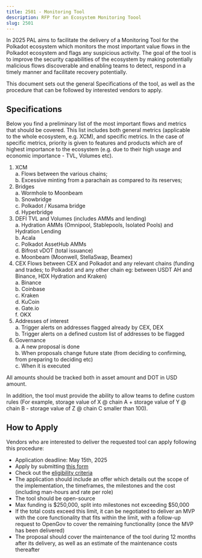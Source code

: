 ```yaml
---
title: 2501 - Monitoring Tool
description: RFP for an Ecosystem Monitoring Toool
slug: 2501
---
```


In 2025 PAL aims to facilitate the delivery of a Monitoring Tool for the Polkadot ecosystem which monitors the most important value flows in the Polkadot ecosystem and flags any suspicious activity. The goal of the tool is to improve the security capabilities of the ecosystem by making potentially malicious flows discoverable and enabling teams to detect, respond in a timely manner and facilitate recovery potentially.

This document sets out the general Specifications of the tool, as well as the procedure that can be followed by interested vendors to apply.

## Specifications
Below you find a preliminary list of the most important flows and metrics that should be covered. This list includes both general metrics (applicable to the whole ecosystem, e.g. XCM), and specific metrics. In the case of specific metrics, priority is given to features and products which are of highest importance to the ecosystem (e.g. due to their high usage and economic importance - TVL, Volumes etc).

1. XCM  
    a. Flows between the various chains;  
    b. Excessive minting from a parachain as compared to its reserves;
2. Bridges  
    a. Wormhole to Moonbeam  
    b. Snowbridge  
    c. Polkadot / Kusama bridge  
    d. Hyperbridge  
3. DEFI TVL and Volumes (includes AMMs and lending)  
    a. Hydration AMMs (Omnipool, Stablepools, Isolated Pools) and Hydration Lending  
    b. Acala  
    c. Polkadot AssetHub AMMs  
    d. Bifrost vDOT (total issuance)  
    e. Moonbeam (Moonwell, StellaSwap, Beamex)  
4. CEX Flows between CEX and Polkadot and any relevant chains (funding and trades; to Polkadot and any other chain eg: between USDT AH and Binance, HDX Hydration and Kraken)  
    a. Binance  
    b. Coinbase  
    c. Kraken  
    d. KuCoin  
    e. Gate.io  
    f. OKX  
5. Addresses of interest    
    a. Trigger alerts on addresses flagged already by CEX, DEX  
    b. Trigger alerts on a defined custom list of addresses to be flagged  
6. Governance  
    a. A new proposal is done  
    b. When proposals change future state (from deciding to confirming, from preparing to deciding etc)  
    c. When it is executed  

All amounts should be tracked both in asset amount and DOT in USD amount.

In addition, the tool must provide the ability to allow teams to define custom rules (For example,  storage value of X @ chain A + storage value of Y @ chain B - storage value of Z @ chain C smaller than 100).

## How to Apply
Vendors who are interested to deliver the requested tool can apply following this procedure:
* Application deadline: May 15th, 2025  
* Apply by submitting [this form](https://docs.google.com/forms/d/e/1FAIpQLSdy1EecY64xCYPUMJDC37a8po7ECFHp94Ouxv_ctk9hxABxYA/viewform)
* Check out the [eligibility criteria](/funding/security_tooling)
* The application should include an offer which details out the scope of the implementation, the timeframes, the milestones and the cost (including man-hours and rate per role)  
* The tool should be open-source
* Max funding is $250,000, split into milestones not exceeding $50,000
* If the total costs exceed this limit, it can be negotiated to deliver an MVP with the core functionality that fits within the limit, with a follow-up request to OpenGov to cover the remaining functionality (once the MVP has been delivered)
* The proposal should cover the maintenance of the tool during 12 months after its delivery, as well as an estimate of the maintenance costs thereafter
